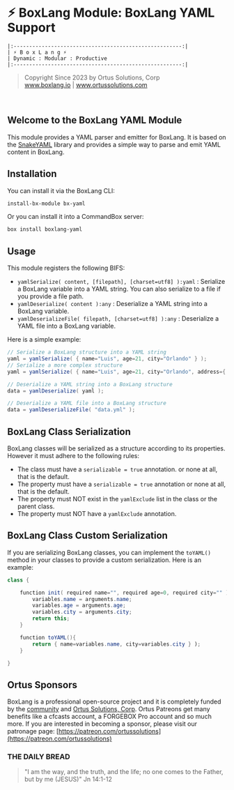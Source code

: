 # ⚡︎ BoxLang Module: BoxLang YAML Support

```
|:------------------------------------------------------:|
| ⚡︎ B o x L a n g ⚡︎
| Dynamic : Modular : Productive
|:------------------------------------------------------:|
```

<blockquote>
	Copyright Since 2023 by Ortus Solutions, Corp
	<br>
	<a href="https://www.boxlang.io">www.boxlang.io</a> |
	<a href="https://www.ortussolutions.com">www.ortussolutions.com</a>
</blockquote>

<p>&nbsp;</p>

## Welcome to the BoxLang YAML Module

This module provides a YAML parser and emitter for BoxLang.  It is based on the [SnakeYAML](https://bitbucket.org/asomov/snakeyaml) library and provides a simple way to parse and emit YAML content in BoxLang.

## Installation

You can install it via the BoxLang CLI:

```bash
install-bx-module bx-yaml
```

Or you can install it into a CommandBox server:

```bash
box install boxlang-yaml
```

## Usage

This module registers the following BIFS:

- `yamlSerialize( content, [filepath], [charset=utf8] ):yaml` : Serialize a BoxLang variable into a YAML string.  You can also serialize to a file if you provide a file path.
- `yamlDeserialize( content ):any` : Deserialize a YAML string into a BoxLang variable.
- `yamlDeserializeFile( filepath, [charset=utf8] ):any` : Deserialize a YAML file into a BoxLang variable.

Here is a simple example:

```java
// Serialize a BoxLang structure into a YAML string
yaml = yamlSerialize( { name="Luis", age=21, city="Orlando" } );
// Serialize a more complex structure
yaml = yamlSerialize( { name="Luis", age=21, city="Orlando", address={ street="1234", city="Orlando", state="FL" } } );

// Deserialize a YAML string into a BoxLang structure
data = yamlDeserialize( yaml );

// Deserialize a YAML file into a BoxLang structure
data = yamlDeserializeFile( "data.yml" );
```

## BoxLang Class Serialization

BoxLang classes will be serialized as a structure according to its properties.  However it must adhere to the following rules:

- The class must have a `serializable = true` annotation. or none at all, that is the default.
- The property must have a `serializable = true` annotation or none at all, that is the default.
- The property must NOT exist in the `yamlExclude` list in the class or the parent class.
- The property must NOT have a `yamlExclude` annotation.

## BoxLang Class Custom Serialization

If you are serializing BoxLang classes, you can implement the `toYAML()` method in your classes to provide a custom serialization.  Here is an example:

```java
class {

	function init( required name="", required age=0, required city="" ){
		variables.name = arguments.name;
		variables.age = arguments.age;
		variables.city = arguments.city;
		return this;
	}

	function toYAML(){
		return { name=variables.name, city=variables.city } );
	}

}
```

## Ortus Sponsors

BoxLang is a professional open-source project and it is completely funded by the [community](https://patreon.com/ortussolutions) and [Ortus Solutions, Corp](https://www.ortussolutions.com).  Ortus Patreons get many benefits like a cfcasts account, a FORGEBOX Pro account and so much more.  If you are interested in becoming a sponsor, please visit our patronage page: [https://patreon.com/ortussolutions](https://patreon.com/ortussolutions)

### THE DAILY BREAD

 > "I am the way, and the truth, and the life; no one comes to the Father, but by me (JESUS)" Jn 14:1-12
